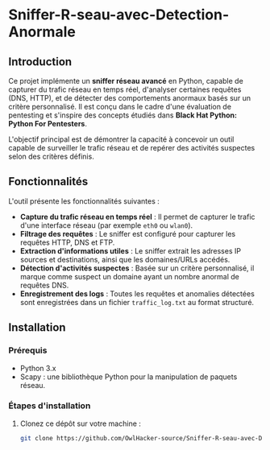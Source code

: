 # Sniffer-R-seau-avec-Detection-Anormale

## Introduction

Ce projet implémente un **sniffer réseau avancé** en Python, capable de capturer du trafic réseau en temps réel, d'analyser certaines requêtes (DNS, HTTP), et de détecter des comportements anormaux basés sur un critère personnalisé. Il est conçu dans le cadre d'une évaluation de pentesting et s'inspire des concepts étudiés dans **Black Hat Python: Python For Pentesters**.

L'objectif principal est de démontrer la capacité à concevoir un outil capable de surveiller le trafic réseau et de repérer des activités suspectes selon des critères définis.

## Fonctionnalités

L'outil présente les fonctionnalités suivantes :

- **Capture du trafic réseau en temps réel** : Il permet de capturer le trafic d'une interface réseau (par exemple `eth0` ou `wlan0`).
- **Filtrage des requêtes** : Le sniffer est configuré pour capturer les requêtes HTTP, DNS et FTP.
- **Extraction d'informations utiles** : Le sniffer extrait les adresses IP sources et destinations, ainsi que les domaines/URLs accédés.
- **Détection d'activités suspectes** : Basée sur un critère personnalisé, il marque comme suspect un domaine ayant un nombre anormal de requêtes DNS.
- **Enregistrement des logs** : Toutes les requêtes et anomalies détectées sont enregistrées dans un fichier `traffic_log.txt` au format structuré.

## Installation

### Prérequis

- Python 3.x
- Scapy : une bibliothèque Python pour la manipulation de paquets réseau.

### Étapes d'installation

1. Clonez ce dépôt sur votre machine :
   ```bash
   git clone https://github.com/OwlHacker-source/Sniffer-R-seau-avec-Detection-Anormale
   ```
